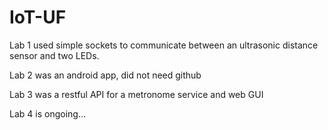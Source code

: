 # IoT-UF

Lab 1 used simple sockets to communicate between an ultrasonic distance sensor and two LEDs.

Lab 2 was an android app, did not need github

Lab 3 was a restful API for a metronome service and web GUI

Lab 4 is ongoing...
